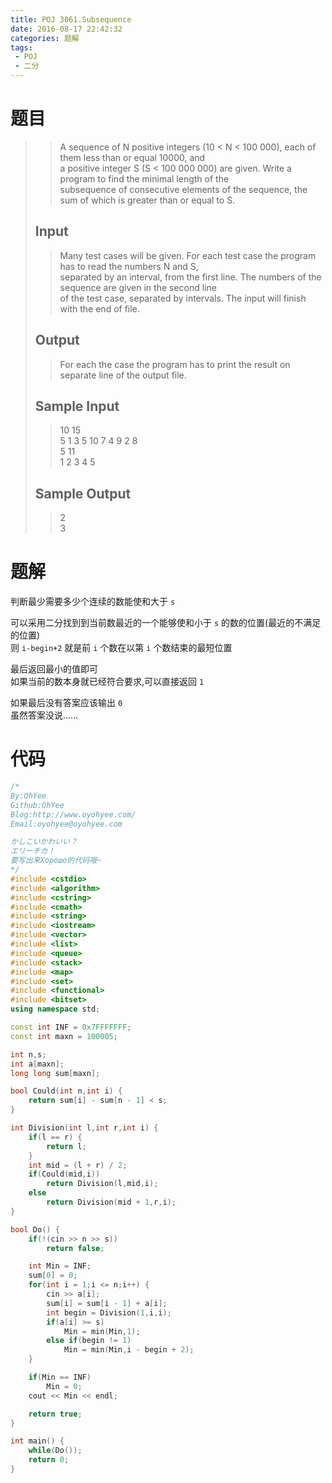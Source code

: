 ```yaml
---
title: POJ 3061.Subsequence
date: 2016-08-17 22:42:32
categories: 题解
tags: 
 - POJ
 - 二分
---
```

# 题目
>> A sequence of N positive integers (10 < N < 100 000), each of them less than or equal 10000, and  
>> a positive integer S (S < 100 000 000) are given. Write a program to find the minimal length of the  
>> subsequence of consecutive elements of the sequence, the sum of which is greater than or equal to S.  
>> <!--more-->  
> 
> ## Input  
>> Many test cases will be given. For each test case the program has to read the numbers N and S,  
>> separated by an interval, from the first line. The numbers of the sequence are given in the second line  
>> of the test case, separated by intervals. The input will finish with the end of file.  
> 
> ## Output  
>> For each the case the program has to print the result on separate line of the output file.  
> 
> ## Sample Input  
>> 10 15  
>> 5 1 3 5 10 7 4 9 2 8  
>> 5 11  
>> 1 2 3 4 5  
> 
> ## Sample Output  
>> 2  
>> 3  


# 题解
判断最少需要多少个连续的数能使和大于 `s`  

可以采用二分找到到当前数最近的一个能够使和小于 `s` 的数的位置(最近的不满足的位置)  
则 `i-begin+2` 就是前 `i` 个数在以第 `i` 个数结束的最短位置  

最后返回最小的值即可  
如果当前的数本身就已经符合要求,可以直接返回 `1`  

如果最后没有答案应该输出 `0`   
虽然答案没说……

# 代码
```cpp Subsequence https://github.com/OhYee/ACM.github.io/blob/master/POJ/3061.%53%75%62%73%65%71%75%65%6E%63%65.cpp 代码备份
/*
By:OhYee
Github:OhYee
Blog:http://www.oyohyee.com/
Email:oyohyee@oyohyee.com

かしこいかわいい？
エリーチカ！
要写出来Хорошо的代码哦~
*/
#include <cstdio>
#include <algorithm>
#include <cstring>
#include <cmath>
#include <string>
#include <iostream>
#include <vector>
#include <list>
#include <queue>
#include <stack>
#include <map>
#include <set>
#include <functional>
#include <bitset>
using namespace std;

const int INF = 0x7FFFFFFF;
const int maxn = 100005;

int n,s;
int a[maxn];
long long sum[maxn];

bool Could(int n,int i) {
	return sum[i] - sum[n - 1] < s;
}

int Division(int l,int r,int i) {
	if(l == r) {
		return l;
	}
	int mid = (l + r) / 2;
	if(Could(mid,i))
		return Division(l,mid,i);
	else
		return Division(mid + 1,r,i);
}

bool Do() {
	if(!(cin >> n >> s))
		return false;

	int Min = INF;
	sum[0] = 0;
	for(int i = 1;i <= n;i++) {
		cin >> a[i];
		sum[i] = sum[i - 1] + a[i];
		int begin = Division(1,i,i);
		if(a[i] >= s)
			Min = min(Min,1);
		else if(begin != 1)
			Min = min(Min,i - begin + 2);
	}

	if(Min == INF)
		Min = 0;
	cout << Min << endl;

	return true;
}

int main() {
	while(Do());
	return 0;
}
```